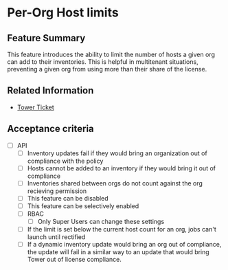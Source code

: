 # Per-Org Host limits

## Feature Summary

This feature introduces the ability to limit the number of hosts a given org can add to their inventories.
This is helpful in multitenant situations, preventing a given org from using more than their share of the license.

## Related Information

* [Tower Ticket](https://github.com/ansible/tower/issues/1542)

## Acceptance criteria

* [ ] API
  * [ ] Inventory updates fail if they would bring an organization out of compliance with the policy
  * [ ] Hosts cannot be added to an inventory if they would bring it out of compliance
  * [ ] Inventories shared between orgs do not count against the org recieving permission
  * [ ] This feature can be disabled
  * [ ] This feature can be selectively enabled
  * [ ] RBAC
    * [ ] Only Super Users can change these settings
  * [ ] If the limit is set below the current host count for an org, jobs can't launch until rectified
  * [ ] If a dynamic inventory update would bring an org out of compliance, the update will fail in a similar way to an update that would bring Tower out of license compliance.
